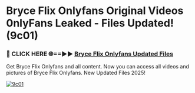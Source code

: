 # Bryce Flix Onlyfans Original Videos 0nlyFans Leaked - Files Updated! (9c01)

<h3>🔴 CLICK HERE 🌐==►► <a href="https://best4dudes.click/HH4t6V" rel="nofollow">Bryce Flix Onlyfans Updated Files</a></h3>

Get Bryce Flix Onlyfans and all content. Now you can access all videos and pictures of Bryce Flix Onlyfans. New Updated Files 2025!

[![9c01](https://github.com/user-attachments/assets/8c521d6e-e6e3-4a75-9320-d58ab9d79d5b)](https://best4dudes.click/HH4t6V)
